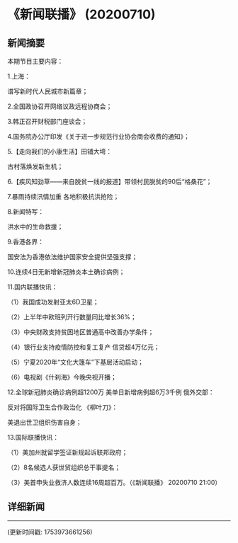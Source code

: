 # 《新闻联播》 (20200710)

## 新闻摘要

本期节目主要内容：

1.上海：

谱写新时代人民城市新篇章；

2.全国政协召开网络议政远程协商会；

3.韩正召开财税部门座谈会；

4.国务院办公厅印发《关于进一步规范行业协会商会收费的通知》；

5.【走向我们的小康生活】田铺大塆：

古村落焕发新生机；

6.【疾风知劲草——来自脱贫一线的报道】带领村民脱贫的90后“格桑花”；

7.暴雨持续汛情加重 各地积极抗洪抢险；

8.新闻特写：

洪水中的生命救援；

9.香港各界：

国安法为香港依法维护国家安全提供坚强支撑；

10.连续4日无新增新冠肺炎本土确诊病例；

11.国内联播快讯：

（1）我国成功发射亚太6D卫星；

（2）上半年中欧班列开行数量同比增长36%；

（3）中央财政支持贫困地区普通高中改善办学条件；

（4）银行业支持疫情防控和复工复产 信贷超4万亿元；

（5）宁夏2020年“文化大篷车”下基层活动启动；

（6）电视剧《什刹海》今晚央视开播；

12.全球新冠肺炎确诊病例超1200万 美单日新增病例超6万3千例 俄外交部：

反对将国际卫生合作政治化 《柳叶刀》：

美退出世卫组织伤害自身；

13.国际联播快讯：

（1）美加州就留学签证新规起诉联邦政府；

（2）8名候选人获世贸组织总干事提名；

（3）美首申失业救济人数连续16周超百万。（《新闻联播》 20200710 21:00）

## 详细新闻

---

(更新时间戳: 1753973661256)

